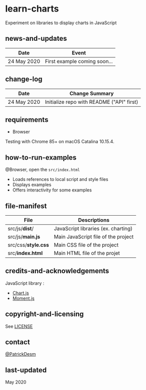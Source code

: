 # learn-charts
Experiment on libraries to display charts in JavaScript

## news-and-updates

Date | Event
---- | -----
24 May 2020 | First example coming soon...

## change-log

Date | Change Summary
---- | --------------
24 May 2020 | Initialize repo with README ("API" first)

## requirements

- Browser

Testing with Chrome 85+ on macOS Catalina 10.15.4.

## how-to-run-examples
@Browser, open the `src/index.html`

- Loads references to local script and style files
- Displays examples
- Offers interactivity for some examples

## file-manifest

File | Descriptions
---- | ------------
src/js/**dist**/ | JavaScript libraries (ex. charting)
src/js/**main.js** | Main JavaScript file of the project
src/css/**style.css** | Main CSS file of the project
src/**index.html** | Main HTML file of the projet

## credits-and-acknowledgements
JavaScript library :

- [Chart.js](https://www.chartjs.org/)
- [Moment.js](https://momentjs.com/)


## copyright-and-licensing
See [LICENSE](./LICENSE)

## contact
[@PatrickDesm](https://twitter.com/PatrickDesm)

## last-updated
May 2020
